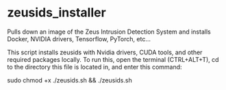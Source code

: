 # zeusids_installer
Pulls down an image of the Zeus Intrusion Detection System and installs Docker, NVIDIA drivers, Tensorflow, PyTorch, etc...

This script installs zeusids with Nvidia drivers, CUDA tools, and other required packages locally.
To run this, open the terminal (CTRL+ALT+T), cd to the directory this file is located in,
and enter this command:

sudo chmod +x ./zeusids.sh && ./zeusids.sh
